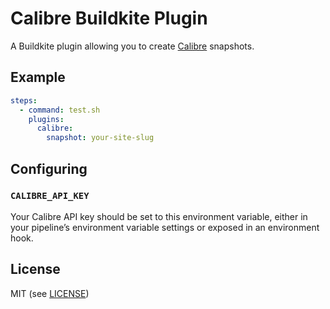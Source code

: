 # Calibre Buildkite Plugin

A Buildkite plugin allowing you to create [Calibre](https://calibreapp.com/) snapshots.

## Example

```yml
steps:
  - command: test.sh
    plugins:
      calibre:
        snapshot: your-site-slug
```

## Configuring

### `CALIBRE_API_KEY`

Your Calibre API key should be set to this environment variable, either in your pipeline’s environment variable settings or exposed in an environment hook.

## License

MIT (see [LICENSE](LICENSE))
